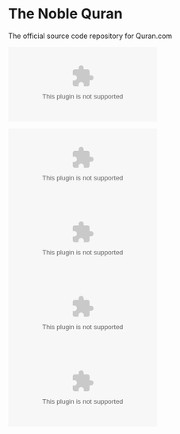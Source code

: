 # The Noble Quran


The official source code repository for Quran.com

![Join Quran.com community](www.google.com)

![VisitiQuran.com*](quran.com)![Report Bugs*](bugs.com)![Request Feature*](feeature.com)![Storybook](Storybook.com)
